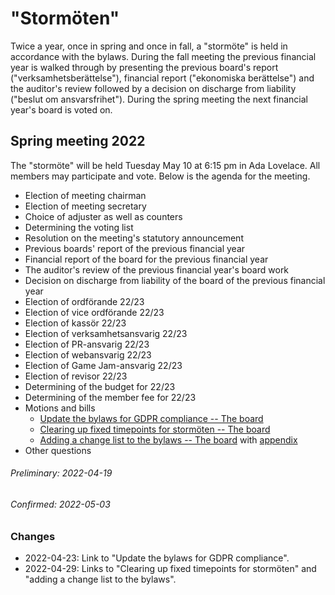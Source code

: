 # "Stormöten"

Twice a year, once in spring and once in fall, a "stormöte" is held in
accordance with the bylaws. During the fall meeting the previous financial year
is walked through by presenting the previous board's report
("verksamhetsberättelse"), financial report ("ekonomiska berättelse") and the
auditor's review followed by a decision on discharge from liability ("beslut om
ansvarsfrihet"). During the spring meeting the next financial year's board is
voted on.

## Spring meeting 2022

The "stormöte" will be held Tuesday May 10 at 6:15 pm in Ada Lovelace. All
members may participate and vote. Below is the agenda for the meeting.

- Election of meeting chairman
- Election of meeting secretary
- Choice of adjuster as well as counters
- Determining the voting list
- Resolution on the meeting's statutory announcement
- Previous boards' report of the previous financial year
- Financial report of the board for the previous financial year
- The auditor's review of the previous financial year's board work
- Decision on discharge from liability of the board of the previous financial year
- Election of ordförande 22/23
- Election of vice ordförande 22/23
- Election of kassör 22/23
- Election of verksamhetsansvarig 22/23
- Election of PR-ansvarig 22/23
- Election of webansvarig 22/23
- Election of Game Jam-ansvarig 22/23
- Election of revisor 22/23
- Determining of the budget for 22/23
- Determining of the member fee for 22/23
- Motions and bills
  - [Update the bylaws for GDPR compliance -- The board](https://github.com/lithekod/bylaws/blob/f9f5974ab79b29833d66b1247215d8080d043e13/motioner-och-propositioner/220421-gdpr.pdf)
  - [Clearing up fixed timepoints for stormöten -- The board](https://github.com/lithekod/bylaws/blob/a39f0e08edd10fb2f9e862690dd41571daced4b8/motioner-och-propositioner/220428-storm%C3%B6testider/storm%C3%B6testider.pdf)
  - [Adding a change list to the bylaws --
    The board](https://github.com/lithekod/bylaws/blob/a39f0e08edd10fb2f9e862690dd41571daced4b8/motioner-och-propositioner/220428-historik/historik.pdf)
    with
    [appendix](https://github.com/lithekod/bylaws/blob/a39f0e08edd10fb2f9e862690dd41571daced4b8/motioner-och-propositioner/220428-historik/A1-f%C3%B6rslag.png)
- Other questions

###### Preliminary: 2022-04-19

###### Confirmed: 2022-05-03

### Changes

- 2022-04-23: Link to "Update the bylaws for GDPR compliance".
- 2022-04-29: Links to "Clearing up fixed timepoints for stormöten" and "adding
  a change list to the bylaws".

